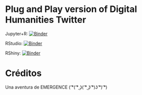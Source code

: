 # Plug and Play version of Digital Humanities Twitter

Jupyter+R: [![Binder](http://mybinder.org/badge_logo.svg)](https://mybinder.org/v2/gh/caviri/DH_twitter/master?filepath=index.ipynb)

RStudio: [![Binder](http://mybinder.org/badge_logo.svg)](https://mybinder.org/v2/gh/caviri/DH_twitter/master?urlpath=rstudio)

RShiny: [![Binder](http://mybinder.org/badge_logo.svg)](https://mybinder.org/v2/gh/caviri/DH_twitter/master?urlpath=shiny/bus-dashboard/)


# Créditos

Una aventura de EMERGENCE 	( ͡°( ͡° ͜ʖ( ͡° ͜ʖ ͡°)ʖ ͡°) ͡°)
